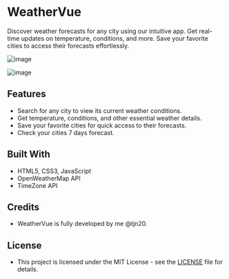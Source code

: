# WeatherVue
Discover weather forecasts for any city using our intuitive app. Get real-time updates on temperature, conditions, and more. Save your favorite cities to access their forecasts effortlessly.

![image](https://github.com/tjn20/WeatherVue/assets/142109365/ae68fe3d-e053-4d35-acd7-a29e1aabee84)

![image](https://github.com/tjn20/WeatherVue/assets/142109365/ea9577f7-c0b8-4f3b-b955-e695e984e12b)

## Features

- Search for any city to view its current weather conditions.
- Get temperature, conditions, and other essential weather details.
- Save your favorite cities for quick access to their forecasts.
- Check your cities 7 days forecast.


## Built With

- HTML5, CSS3, JavaScript
- OpenWeatherMap API
- TimeZone API

## Credits

- WeatherVue is fully developed by me @tjn20.

## License 
- This project is licensed under the MIT License - see the [LICENSE](LICENSE) file for details.
